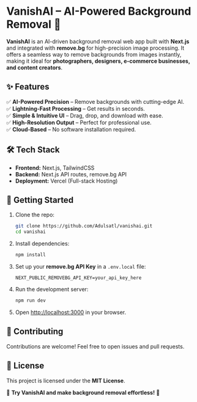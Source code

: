 # **VanishAI – AI-Powered Background Removal 🚀**  

**VanishAI** is an AI-driven background removal web app built with **Next.js** and integrated with **remove.bg** for high-precision image processing. It offers a seamless way to remove backgrounds from images instantly, making it ideal for **photographers, designers, e-commerce businesses, and content creators**.  

## **✨ Features**  
✅ **AI-Powered Precision** – Remove backgrounds with cutting-edge AI.  
✅ **Lightning-Fast Processing** – Get results in seconds.  
✅ **Simple & Intuitive UI** – Drag, drop, and download with ease.  
✅ **High-Resolution Output** – Perfect for professional use.  
✅ **Cloud-Based** – No software installation required.  

## **🛠 Tech Stack**  
- **Frontend:** Next.js, TailwindCSS  
- **Backend:** Next.js API routes, remove.bg API  
- **Deployment:** Vercel (Full-stack Hosting)  

## **🚀 Getting Started**  
1. Clone the repo:  
   ```sh
   git clone https://github.com/Adulsatl/vanishai.git
   cd vanishai
   ```
2. Install dependencies:  
   ```sh
   npm install
   ```
3. Set up your **remove.bg API Key** in a `.env.local` file:  
   ```env
   NEXT_PUBLIC_REMOVEBG_API_KEY=your_api_key_here
   ```
4. Run the development server:  
   ```sh
   npm run dev
   ```
5. Open [http://localhost:3000](http://localhost:3000) in your browser.  

## **📌 Contributing**  
Contributions are welcome! Feel free to open issues and pull requests.  

## **📜 License**  
This project is licensed under the **MIT License**.  

🔹 **Try VanishAI and make background removal effortless!** 🚀
